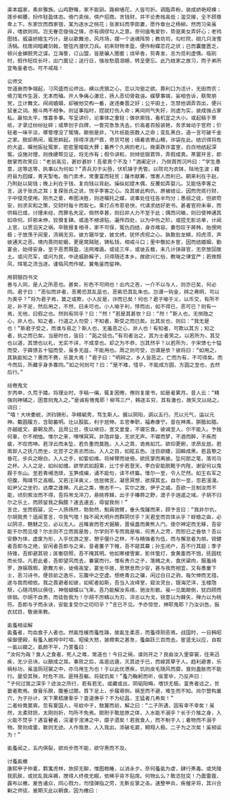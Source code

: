 <!-- { "loadSidebar": true } -->
	渠本娼家，素非雅族。山鸡野雉，家不能驯。路柳墙花，人皆可折。调脂弄粉，装成娇艳规模；莲步柳腰，扮作轻盈体态。倚门卖俏，傍户招商。贪钱财，并不论贵贱高低；滥交接，全不顾尊卑上下。东家饮而西家宿，某为逐水之桃花；张家妇而李郎妻，愿作章台之杨柳。然而习染虽异，嗜欲则同。岂无眷恋俊俏之情，亦有绸缪勾人之意。奈何瘟龟爱钞，势驱美女弄奸心；老鸨图钱，威逼娇娥生巧计。是以歌舞池，风月场，摆一个迷魂阵势；教坊司，勾栏院，砌几只泼雪汤锅。枕席间暗藏剑戟，管弦内潜伏刀兵。初来财物丰盈，便作粉蝶恋花之状；已而囊箧匮乏，顿兴金蝉脱壳之谋。立海誓，订山盟，皆是骗人圈套；烧早香，剪青发，总为觅利虚情。临别时，假作短叹长吁，出门莫记；送行日，强妆愁眉泪眼，转呈便忘。此乃妓家之故习，而子弟所宜龟鉴者也。可不戒哉！ 
	
	讼师文 
	世道衰而争端起，刁风盛而讼师出。横以虎狼之心，恋以沟壑之欲。靠利口为活计，无田而农；倚刀笔作生涯，无本而殖。开人争痛心激忿，扬人恶切骨栽诬。媒孽事端，妄相告诉，联聚朋党，立计舞文。阀阅婚姻，却被他交构一番，遂违秦晋之好；公平田土，怎禁他调弄百出，便兴鼠雀之词。搬斗两不相争。则证事指时，捏就打伤人命；离间同气失好，则虚为实，装成强占家私。最怕太平，惟喜多事。写呈讲价，论事体之重轻；做状索钱，看机宜之大小。或起稿于草纸，才录过纷纷扯碎；或草创于白牌，一誊完急急洗去。价高者百般装艳，务求耸动于官府；价轻者一味平淡，哪管埋没了冤情。颠倒是非，飞片纸能丧数人之命；变乱黑白，造一言可破千金之家。脱却燕闲，辄思衅起。捞得浮浪尸首，奇货可居；缉着诡寄山粮，诈袋在此。结识得将危的大盗，嘱他扳扯冤家，密密里暗栽大罪；蓄养个久病的老儿，挽渠跌诈富室，白白地结起深冤。设施对理，则挽硬帮见证，将无作有；假令讲和，则倾低银首饰，弄假成真。茶罢开言，即鼓掌而欢笑曰：“老翁高见，甚妙甚妙！吾辈真个不及！”酒阑定计，乃侧首而沉吟曰：“学生愚意，这等这等，执事以为何如？”弄兵刃于尖唇，伏机锋于秃管。以院司为衣钵，陆地生波；藉府县为囮媒，青天掣电。衙门卖术，常重富而轻贫；踵市献筹，惟害人而利已。朝来利在于赵，乃附赵以毙钱；晚上利在于钱，复向钱以背赵。操纵如提木偶，反覆如弄婴儿。又能恬李客之言，送于张氏之耳；复探张氏之说，悦乎李客之心。及其彼此构仇，原被结讼，因而兜揽行财，于中侵克使用。刚杰之辈，希图决胜，则进嘱托之媒，说事处往往各半均分；愚弱之徒，但欲苟安，则求买和之策，交财时每十而取七。乘打点市恩皂快，代请求结好吏书。甚者官府未审，而供稿已成，讨理未经，而罪名先定。倘然幸甚，则曰非人力不至于此；偶而问输，则曰使神通其如命何。奸邪未伸，狡猾复肆。或造不根谤贴，遍传四处，以为中伤之阶。或捏无影访单，计闻上官，以贾滔天之祸。卒致报复相寻，家不可保，冤仇四结，身亦难容。妻怨叹于房帏，贻恨罔极；子放荡于闾里，流祸无穷。彼方踞华堂，披文绣，犹怀虎视之心。孰敢批龙鳞，捋虎须，声彼通天之恶。境内畏同蛇蝎，更是窝贼赃，铸私钱，相戒斗口；里中敬如乡宦，因而结婚姻，勤宴会，始得安身。至于恶贯既盈，法网难遁。或徒三年，或徙五载，未几计挟驿官，无奈放回故土。或问充军，或问为民，中途威胁解子，只得随还本乡。故欲兴仁俗，教唆之律宜严；若挽颓风，珥笔之流当逐。谨临风而作赋，冀龟鉴而留神。 
	
	用铜银四书文 
	善与人同，是人之所恶也。甚矣，形色不可罔也！出内之吝，一介不以与人，则亦已矣，何必同。君子曰：“恶似而非者，恶莠恐其乱苗也，恶紫恐其乱朱也。岂谓一钩金，辨之弗明，可以为美乎？”将为君子焉，莫之或欺，小人反是，诈而已矣！何也？君子喻于义，以币交，有所不足，补不足，然后用之，不然，曰未可也。小人喻于利，悖而出，如不得已，恶可已？则有一焉，无他，曰假之也。然则有同乎？曰：“然！”若是其甚欤？曰：“然！”斯人也，无恻隐之心，非人也。知之者，行道之人勿受；不知者，斯受之而已矣。比其反也，则曰：“我无是也！”斯君子受之，而谁与易之？斯人也，无羞恶之心，非人也！有知者，可欺以其方；知之者，执之而已矣。当是时也，皆曰：“跖之徒也。”有司者治之，其为士者笑之。以若所为，其交也以道，其馈也以礼，无实不详，不成享也。却之为不恭，岂其然乎？以若所为，于宋馈七十镒而受，于薛馈五十镒而受，虽多无益，不能用也。周之则可受，岂谓是欤？彼将曰：“如用之，其孰能知之？惠而不费，乐莫大焉！”君子曰：“明辨之，乡人皆恶之。亡而为有，不可得矣。而今而后，所藏乎身多寡同。”如之何则可？曰：“是不难，惜乎，不能成方圆，方圆之至也，去然后行。”　 
	
	祛倦鬼文 
	岁丙申，久荒于嬉。将理业时，手稿一编，辄复困倦，倦则复废书，如是者累月。昔人云：“精强则神辅之，困意则鬼入之。”是诚有倦鬼耶！柳骂三尸，韩逐五穷，其有激也，故矢文以祛之。词曰： 
	“嘻！大块委蜕，洪钧铸形。孕精毓秀，笃生斯人。摄以阴阳，调以五行。充以元气，运以元神。戴圆履方，含聪蓄明。壮以股肱，利于屈伸。五官奉职，福寿康宁。昔在神禹，胼胝如腊。亦越姬文，晏朝及昃。且周公旦，夜以继日。宣文皇皇，不寝忘食。彼诚至人，尔不能入。予独何辜，尔不相恤。惟尔之来，嘿嘿冥冥。非虺非蛰，无状无声。不寝而梦，不酒而醉，不疾而疲，不叹而呻。若浮云而未坠，若负重而莫胜。入人之首，诡焉如兀。欲仰更俯，求昂反屈。若南郭人之抚几而坐，北宫子之丧志而出。入人之目，如眩五色。注目欲睫，回瞬成黑。若昌黎之昏花，步兵之眼白。入人之手，如絷如维。将掉臂而徙倚，欲抚掌而离披。坠何郎之笔，落司马之杯。入人之足，如纠如缠。欲举武如超乘，比寸步若登天。李白安能脱靴于内陛，谢安何以曳屐于东山。至若青缃浩牍，玉笋成编，诵不能句，读不终篇。惟尔一至，令人茫然。如王右军之坦腹，陶靖节之高眠。又若汪洋奥义，佶屈微言。凝思冥想，欲探其玄。自尔一至，忽若澶漫。如尹父之坐钓，达摩之逢禅。凡此之类，倦态不一。实尔之故，伊子之戚。吾欲一旦制汝而不能，顷刻索汝而不得，吾将帛戈淬刀，悬桃荐棘，出子于榛莽之野，渡子于逍遥之域。子胡不归尔之乐土，而顾留我之胸臆？速去速去，毋留我侧！” 
	言讫，坐而假寐，见一人扬扬然，勃勃然，魁肩驰臂，垂头曳踵而来，顾予言曰：“我非尔仇，尔胡我责？适闻詈言，令我气噎！独不闻大明升而群阴伏乎？天君至而百体从乎？蜉蝣之由，必以阴凉，魑魅之见，必以无人。吕雉衰而苍犬据腋，晋侯蛊而黄熊入门。使尔神定而无移，吾安能于尔而见侵？尔志则不立而我是咎，尔学则不专而我是嗔，何责人之苛，而恕已之昏欤？吾以安静为体，虚废为形，入乎优游之室，憩乎偃仆之林，不与精强者为伍，而与懈怠者为朋。锐健者吾即与之绝，安闲者吾即与之亲。昔者董子下帷，吾不窥其幕；孙生闭户，吾不行其庭；季子持锥，吾即避其锐；匡衡窃照，吾不掩其明。他如寒楼雪案，影伴萤灯，食黄齑而不饱，抚圆枕而长惊。凡若此者，吾即望风而去，褰裳而行。惟有贵介之子，落魄之夫，食厌粱肉，服羞绮罗，游娱既暇，歌舞方余，徙倚高堂，宴坐华居，思憩息而少安，甚与我而相宜。又有愚童下士，恶习诗书，便目前之逸乐，忘腹中之空虚。想绝青云之骥，闲过白日之驹，每欠伸而无措，遂与我而相依。我之畏避者如彼，如昵者如斯，吾当入汝绛室，窥汝灵台，银海茫洋，玉楼虺颓，心随鸿鹄以俱往，神偕蝴蝶以飞来。吾乃能解汝系络，驰汝形骸。虽一见面颠倒，犹四顾而徘徊。尔胡不自责，而徒咎我为！尔胡不厉精以为刃，淬志以为戈，锐意以为棘矢，殚力以为桃符。吾即与子而永诀，安能复受尔之叨叨乎？”言已不见。予亦惊觉，神耶鬼耶？乃汝训告。振衣拭目，敬谢来教。 
	
	虱蚤相诟解 
	虱蚤者，均血食于人者也。然虱性缓而蚤性躁，故虱生柔恶，而蚤得刚恶焉。战国时，一日韩昭侯御便殿，有蚤入敝袴中叮啮，昭侯大怒，披襟索之甚急，蚤曲跃三百而去。宦竖无以应，自取一虱以磔之。虱颇不平，乃詈蚤曰： 
	“汝何为哉？食人之食者，死人之难，常道也！今日之祸，谁则开之？良由汝入里穿裳，往来迅疾，无少忌讳，以酿成之耳。事败之后，高逾远遁，灭其迹于已，而嫁其孽于人。趋利避害，乐祸标功，虽滥厕冠裳之中，亦乌用生为也！于以此优懑疾，饥则皮毛随风而靡，食则蛊胀而不能行。屡受其殃，时危不测。匪特吾躯。将就饥矣！”蚤乃鞠躬而听，俟詈毕，乃反声曰： 
	“子何过我之深乎？迹汝之所行，若有若无，或藏或出，阴韬阳晦，嗜饫无极。富贵者远之，贫窭者欺焉。食膏乐腴，腹垂过膝。首下足上，步履艰侧。祸至而不避，难生而不知。尚尔营构巢穴，为子孙计，天下果嵇康辈乎？查道俦乎？不为纪昌，王猛者几希矣！” 
	二者纷竟莫爽。忽有夏国人，号蚊中子，鼓翼而前，解之曰：“二子所遇，固有幸不幸矣！虽然，太柔财损，太刚则折，均所不免焉。脱附于敢屈原之体，入水能不溺乎？长于介推之身，入火能不焚乎？遇盲瞽者，浣濯于涫沸之中，靡孑遗矣！若我食人，而不制于人；着物而不溺于物。聚则成雷，散则无迹。人作我息，人入我出。添破毛窦，翱翔人极。二子为之次矣！奚相诟为！” 
	
	虱蚤闻之，五内俱裂，欲尚步而不能，欲守黑而不及。　 
	
	讨蚤虱檄 
	康熙甲子仲夏，羁寓虎林，旅邸无聊，惟图稳睡，以消永夕。奈何蚤虱为虐，肆行茶毒。或凭陵我肌肤，或扰乱我床褥，搅得人终夜无眠，依稀乎背不贴席。何物幺么？敢恣狂突！乃震雷霆，露布以檄，爰告诸众，同心戮力，勿惜弹指之劳，无靳反掌之击。速整甲兵，疾催牙将，其兴合剿之师徒，爰期灭此以朝食。因为檄曰： 
